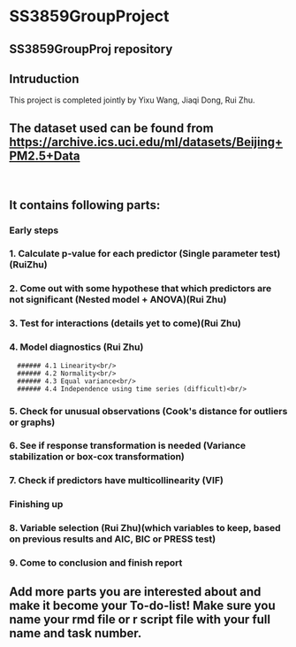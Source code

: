 # SS3859GroupProject<br/>
## SS3859GroupProj repository<br/>
## 
## Intruduction
This project is completed jointly by Yixu Wang,  Jiaqi Dong, Rui Zhu.<br/>

## The dataset used can be found from https://archive.ics.uci.edu/ml/datasets/Beijing+PM2.5+Data<br/> 
<br/>

## It contains following parts:<br/>
  ### Early steps<br/>
  ### 1. Calculate p-value for each predictor (Single parameter test)(RuiZhu)<br/>
  ### 2. Come out with some hypothese that which predictors are not significant (Nested model + ANOVA)(Rui Zhu)<br/>
  ### 3. Test for interactions (details yet to come)(Rui Zhu)<br/>
  ### 4. Model diagnostics (Rui Zhu)<br/>
      ###### 4.1 Linearity<br/>
      ###### 4.2 Normality<br/>
      ###### 4.3 Equal variance<br/>
      ###### 4.4 Independence using time series (difficult)<br/>
  ### 5. Check for unusual observations (Cook's distance for outliers or graphs)<br/>
  ### 6. See if response transformation is needed (Variance stabilization or box-cox transformation)<br/>
  ### 7. Check if predictors have multicollinearity (VIF)<br/>


  ### Finishing up
  ### 8. Variable selection (Rui Zhu)(which variables to keep, based on previous results and AIC, BIC or PRESS test)
  ### 9. Come to conclusion and finish report
##
## Add more parts you are interested about and make it become your To-do-list! Make sure you name your rmd file or r script file with your full name and task number.
